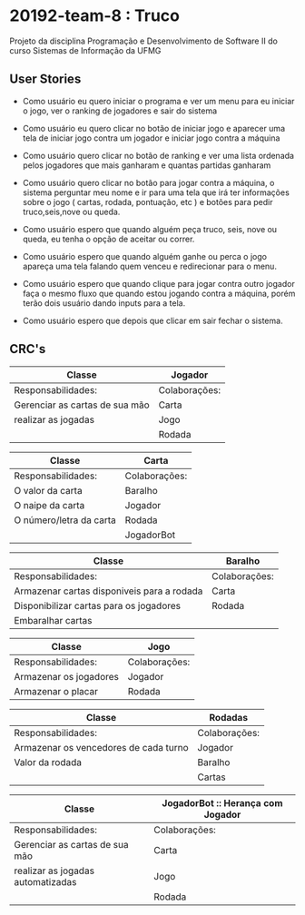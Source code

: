 # 20192-team-8 : Truco

Projeto da disciplina Programação e Desenvolvimento de Software II do curso Sistemas de Informação da UFMG

## User Stories

- Como usuário eu quero iniciar o programa e ver um menu para eu iniciar o jogo, ver o ranking de jogadores e sair do sistema


- Como usuário eu quero clicar no botão de iniciar jogo e aparecer uma tela de iniciar jogo contra um jogador e iniciar jogo contra a máquina

- Como usuário quero clicar no botão de ranking e ver uma lista ordenada pelos jogadores que mais ganharam e quantas partidas ganharam

- Como usuário quero clicar no botão para jogar contra a máquina, o sistema perguntar meu nome e ir para uma tela que irá ter informações sobre o jogo ( cartas, rodada, pontuação, etc ) e botões para pedir truco,seis,nove ou queda.

- Como usuário espero que quando alguém peça truco, seis, nove ou queda, eu tenha o opção de aceitar ou correr.

- Como usuário espero que quando alguém ganhe ou perca o jogo apareça uma tela falando quem venceu e redirecionar para o menu.

- Como usuário espero que quando clique para jogar contra outro jogador faça o mesmo fluxo que quando estou jogando contra a máquina, porém terão dois usuário dando inputs para a tela.

- Como usuário espero que depois que clicar em sair fechar o sistema.

## CRC's

| **Classe** | **Jogador** |
|---------------|-----------------|
|Responsabilidades:| Colaborações: |
| Gerenciar as cartas de sua mão | Carta|
| realizar as jogadas  | Jogo |
|| Rodada|


| **Classe** | **Carta** |
|---------------|-----------------|
|Responsabilidades:| Colaborações: |
| O valor da carta | Baralho|
| O naipe da carta  |Jogador |
| O número/letra da carta | Rodada|
|| JogadorBot|

| **Classe** | **Baralho** |
|---------------|-----------------|
|Responsabilidades:| Colaborações: |
| Armazenar cartas disponiveis para a rodada | Carta |
| Disponibilizar cartas para os jogadores |Rodada |
| Embaralhar cartas||

| **Classe** | **Jogo** |
|---------------|-----------------|
|Responsabilidades:| Colaborações: |
| Armazenar os jogadores | Jogador |
| Armazenar o placar |Rodada |

| **Classe** | **Rodadas** |
|---------------|-----------------|
|Responsabilidades:| Colaborações: |
| Armazenar os vencedores de cada turno | Jogador |
| Valor da rodada |Baralho |
|| Cartas|

| **Classe** | **JogadorBot** :: Herança com Jogador |
|---------------|-----------------|
|Responsabilidades:| Colaborações: |
| Gerenciar as cartas de sua mão | Carta|
| realizar as jogadas automatizadas  | Jogo |
|| Rodada|


